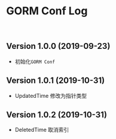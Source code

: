 # GORM Conf Log

<br/>

## Version 1.0.0 (2019-09-23)

- 初始化`GORM Conf`

## Version 1.0.1 (2019-10-31)

- UpdatedTime 修改为指针类型

## Version 1.0.2 (2019-10-31)

- DeletedTime 取消索引
